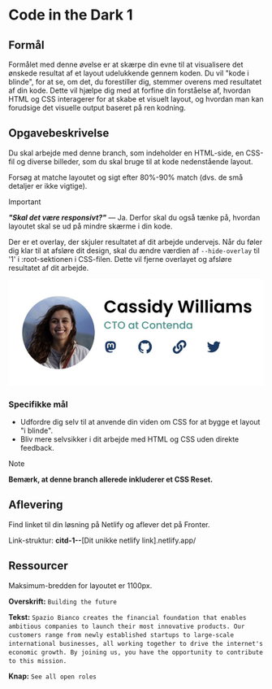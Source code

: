 # **Code in the Dark 1**

## Formål

Formålet med denne øvelse er at skærpe din evne til at visualisere det ønskede resultat af et layout udelukkende gennem koden. Du vil "kode i blinde", for at se, om det, du forestiller dig, stemmer overens med resultatet af din kode. Dette vil hjælpe dig med at forfine din forståelse af, hvordan HTML og CSS interagerer for at skabe et visuelt layout, og hvordan man kan forudsige det visuelle output baseret på ren kodning.

## Opgavebeskrivelse

Du skal arbejde med denne branch, som indeholder en HTML-side, en CSS-fil og diverse billeder, som du skal bruge til at kode nedenstående layout.

Forsøg at matche layoutet og sigt efter 80%-90% match (dvs. de små detaljer er ikke vigtige).

> [!IMPORTANT]  
> **_"Skal det være responsivt?"_** — Ja. Derfor skal du også tænke på, hvordan layoutet skal se ud på mindre skærme i din kode.

Der er et overlay, der skjuler resultatet af dit arbejde undervejs. Når du føler dig klar til at afsløre dit design, skal du ændre værdien af `--hide-overlay` til '1' i :root-sektionen i CSS-filen. Dette vil fjerne overlayet og afsløre resultatet af dit arbejde.

![Code in the Dark 1](./assets/image.png)

### Specifikke mål

- Udfordre dig selv til at anvende din viden om CSS for at bygge et layout "i blinde".
- Bliv mere selvsikker i dit arbejde med HTML og CSS uden direkte feedback.

> [!NOTE]  
> **Bemærk, at denne branch allerede inkluderer et CSS Reset.**

## Aflevering

Find linket til din løsning på Netlify og aflever det på Fronter.

Link-struktur: **citd-1--**[Dit unikke netlify link].netlify.app/

## Ressourcer

Maksimum-bredden for layoutet er 1100px.

**Overskrift:** `Building the future`

**Tekst:** `Spazio Bianco creates the financial foundation that enables ambitious companies to launch their most innovative products. Our customers range from newly established startups to large-scale international businesses, all working together to drive the internet's economic growth. By joining us, you have the opportunity to contribute to this mission.`

**Knap:** `See all open roles`
